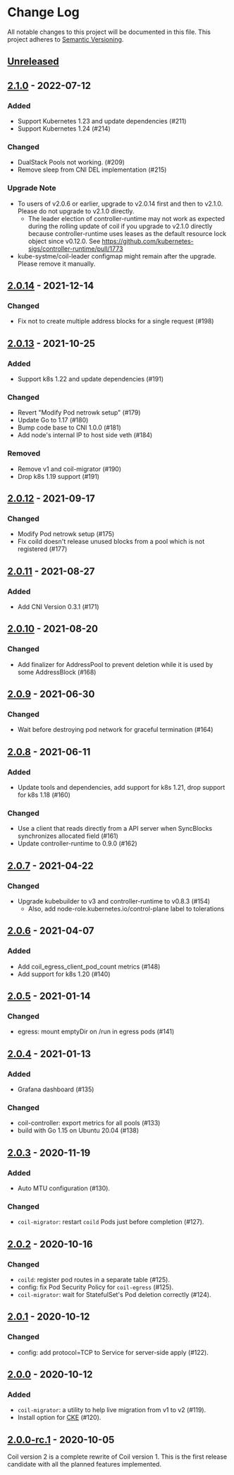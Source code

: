 # Change Log

All notable changes to this project will be documented in this file.
This project adheres to [Semantic Versioning](http://semver.org/).

## [Unreleased]

## [2.1.0] - 2022-07-12

### Added

- Support Kubernetes 1.23 and update dependencies (#211)
- Support Kubernetes 1.24 (#214)

### Changed

- DualStack Pools not working. (#209)
- Remove sleep from CNI DEL implementation (#215)

### Upgrade Note

- To users of v2.0.6 or earlier, upgrade to v2.0.14 first and then to v2.1.0. Please do not upgrade to v2.1.0 directly.
  - The leader election of controller-runtime may not work as expected during the rolling update of coil if you upgrade to v2.1.0 directly because controller-runtime uses leases as the default resource lock object since v0.12.0. See https://github.com/kubernetes-sigs/controller-runtime/pull/1773
- kube-systme/coil-leader configmap might remain after the upgrade. Please remove it manually.

## [2.0.14] - 2021-12-14

### Changed

- Fix not to create multiple address blocks for a single request (#198)

## [2.0.13] - 2021-10-25

### Added

- Support k8s 1.22 and update dependencies (#191)

### Changed

- Revert "Modify Pod netrowk setup" (#179)
- Update Go to 1.17 (#180)
- Bump code base to CNI 1.0.0 (#181)
- Add node's internal IP to host side veth (#184)

### Removed

- Remove v1 and coil-migrator (#190)
- Drop k8s 1.19 support (#191)

## [2.0.12] - 2021-09-17

### Changed

- Modify Pod netrowk setup (#175)
- Fix coild doesn't release unused blocks from a pool which is not registered (#177)

## [2.0.11] - 2021-08-27

### Added

- Add CNI Version 0.3.1 (#171)

## [2.0.10] - 2021-08-20

### Changed

- Add finalizer for AddressPool to prevent deletion while it is used by some AddressBlock (#168)

## [2.0.9] - 2021-06-30

### Changed

- Wait before destroying pod network for graceful termination (#164)

## [2.0.8] - 2021-06-11

### Added

- Update tools and dependencies, add support for k8s 1.21, drop support for k8s 1.18 (#160)

### Changed

- Use a client that reads directly from a API server when SyncBlocks synchronizes allocated field (#161)
- Update controller-runtime to 0.9.0 (#162)

## [2.0.7] - 2021-04-22

### Changed

- Upgrade kubebuilder to v3 and controller-runtime to v0.8.3 (#154)
  - Also, add node-role.kubernetes.io/control-plane label to tolerations

## [2.0.6] - 2021-04-07

### Added

- Add coil_egress_client_pod_count metrics (#148)
- Add support for k8s 1.20 (#140)

## [2.0.5] - 2021-01-14

### Changed

- egress: mount emptyDir on /run in egress pods (#141)

## [2.0.4] - 2021-01-13

### Added

- Grafana dashboard (#135)

### Changed

- coil-controller: export metrics for all pools (#133)
- build with Go 1.15 on Ubuntu 20.04 (#138)

## [2.0.3] - 2020-11-19

### Added

- Auto MTU configuration (#130).

### Changed

- `coil-migrator`: restart `coild` Pods just before completion (#127).

## [2.0.2] - 2020-10-16

### Changed

- `coild`: register pod routes in a separate table (#125).
- config: fix Pod Security Policy for `coil-egress` (#125).
- `coil-migrator`: wait for StatefulSet's Pod deletion correctly (#124).

## [2.0.1] - 2020-10-12

### Changed

- config: add protocol=TCP to Service for server-side apply (#122).

## [2.0.0] - 2020-10-12

### Added

- `coil-migrator`: a utility to help live migration from v1 to v2 (#119).
- Install option for [CKE](https://github.com/cybozu-go/cke) (#120).

## [2.0.0-rc.1] - 2020-10-05

Coil version 2 is a complete rewrite of Coil version 1.
This is the first release candidate with all the planned features implemented.

[Unreleased]: https://github.com/cybozu-go/coil/compare/v2.1.0...HEAD
[2.1.0]: https://github.com/cybozu-go/coil/compare/v2.0.14...v2.1.0
[2.0.14]: https://github.com/cybozu-go/coil/compare/v2.0.13...v2.0.14
[2.0.13]: https://github.com/cybozu-go/coil/compare/v2.0.12...v2.0.13
[2.0.12]: https://github.com/cybozu-go/coil/compare/v2.0.11...v2.0.12
[2.0.11]: https://github.com/cybozu-go/coil/compare/v2.0.10...v2.0.11
[2.0.10]: https://github.com/cybozu-go/coil/compare/v2.0.9...v2.0.10
[2.0.9]: https://github.com/cybozu-go/coil/compare/v2.0.8...v2.0.9
[2.0.8]: https://github.com/cybozu-go/coil/compare/v2.0.7...v2.0.8
[2.0.7]: https://github.com/cybozu-go/coil/compare/v2.0.6...v2.0.7
[2.0.6]: https://github.com/cybozu-go/coil/compare/v2.0.5...v2.0.6
[2.0.5]: https://github.com/cybozu-go/coil/compare/v2.0.4...v2.0.5
[2.0.4]: https://github.com/cybozu-go/coil/compare/v2.0.3...v2.0.4
[2.0.3]: https://github.com/cybozu-go/coil/compare/v2.0.2...v2.0.3
[2.0.2]: https://github.com/cybozu-go/coil/compare/v2.0.1...v2.0.2
[2.0.1]: https://github.com/cybozu-go/coil/compare/v2.0.0...v2.0.1
[2.0.0]: https://github.com/cybozu-go/coil/compare/v2.0.0-rc.1...v2.0.0
[2.0.0-rc.1]: https://github.com/cybozu-go/coil/compare/v1.1.9...v2.0.0-rc.1
